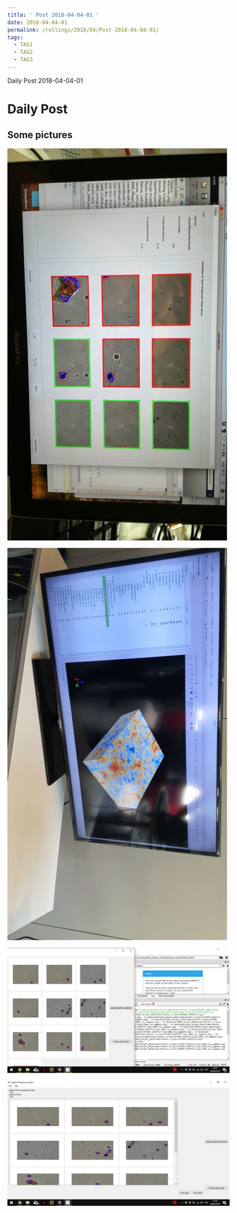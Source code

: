 ```yaml
---
title: ' Post 2018-04-04-01 ' 
date: 2018-04-04-01
permalink: /rollings/2018/04/Post-2018-04-04-01/
tags:
  - TAG1
  - TAG2
  - TAG3
---
```


Daily Post 2018-04-04-01

Daily Post
======

Some pictures
------

![img](/files/personal-blog/2018-04-04-01/01.jpeg)

![img](/files/personal-blog/2018-04-04-01/02.jpeg)

![img](/files/personal-blog/2018-04-04-01/04.jpg)

![img](/files/personal-blog/2018-04-04-01/05.jpg)

